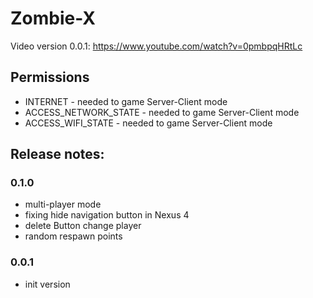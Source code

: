 # Zombie-X

Video version 0.0.1: https://www.youtube.com/watch?v=0pmbpqHRtLc

## Permissions
- INTERNET - needed to game Server-Client mode
- ACCESS_NETWORK_STATE - needed to game Server-Client mode
- ACCESS_WIFI_STATE - needed to game Server-Client mode

## Release notes:
### 0.1.0
- multi-player mode
- fixing hide navigation button in Nexus 4
- delete Button change player
- random respawn points

### 0.0.1
- init version